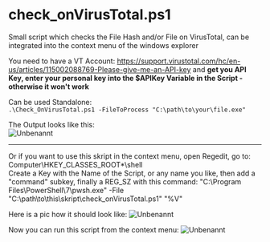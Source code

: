 # check_onVirusTotal.ps1
Small script which checks the File Hash and/or File on VirusTotal, can be integrated into the context menu of the windows explorer

You need to have a VT Account:
https://support.virustotal.com/hc/en-us/articles/115002088769-Please-give-me-an-API-key
and **get you API Key, enter your personal key into the $APIKey Variable in the Script - otherwise it won't work**

Can be used Standalone:\
`.\Check_OnVirusTotal.ps1 -FileToProcess "C:\path\to\your\file.exe"`

The Output looks like this:\
![Unbenannt](https://user-images.githubusercontent.com/76947368/112163531-6866a700-8bed-11eb-8057-1a110e8f0102.PNG)
***


Or if you want to use this skript in the context menu, open Regedit, go to:\
Computer\HKEY_CLASSES_ROOT\*\shell\
Create a Key with the Name of the Script, or any name you like, then add a "command" subkey, finally a REG_SZ with this command:
"C:\Program Files\PowerShell\7\pwsh.exe" -File "C:\path\to\this\skript\check_onVirusTotal.ps1" "%V" 

Here is a pic how it should look like:
![Unbenannt](https://user-images.githubusercontent.com/76947368/112162501-67814580-8bec-11eb-826e-7d7c8dfa5d97.PNG)

Now you can run this script from the context menu:
![Unbenannt](https://user-images.githubusercontent.com/76947368/112162607-7e279c80-8bec-11eb-9cbc-722d7c094d93.PNG)

